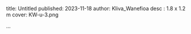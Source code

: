 title: Untitled
published: 2023-11-18
author:  Kliva_Wanefioa
desc : 1.8 x 1.2 m
cover: KW-u-3.png

...






